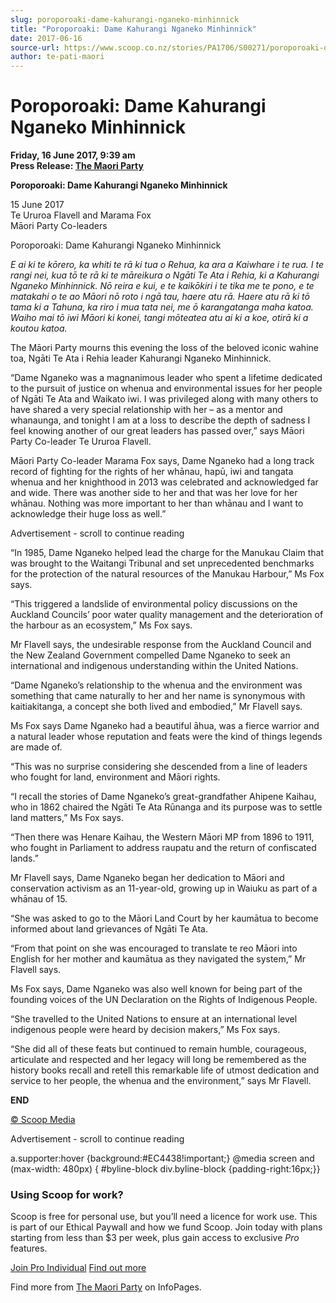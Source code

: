 ```yaml
---
slug: poroporoaki-dame-kahurangi-nganeko-minhinnick
title: "Poroporoaki: Dame Kahurangi Nganeko Minhinnick"
date: 2017-06-16
source-url: https://www.scoop.co.nz/stories/PA1706/S00271/poroporoaki-dame-kahurangi-nganeko-minhinnick.htm
author: te-pati-maori
---
```

Poroporoaki: Dame Kahurangi Nganeko Minhinnick
==============================================

**Friday, 16 June 2017, 9:39 am**  
**Press Release: [The Maori Party](https://info.scoop.co.nz/The_Maori_Party)**

**Poroporoaki: Dame Kahurangi Nganeko Minhinnick**

15 June 2017  
Te Ururoa Flavell and Marama Fox  
Māori Party Co-leaders

Poroporoaki: Dame Kahurangi Nganeko Minhinnick

_E ai ki te kōrero, ka whiti te rā ki tua o Rehua, ka ara a Kaiwhare i te rua. I te rangi nei, kua tō te rā ki te māreikura o Ngāti Te Ata i Rehia, ki a Kahurangi Nganeko Minhinnick. Nō reira e kui, e te kaikōkiri i te tika me te pono, e te matakahi o te ao Māori nō roto i ngā tau, haere atu rā. Haere atu rā ki tō tama ki a Tahuna, ka riro i mua tata nei, me ō karangatanga maha katoa. Waiho mai tō iwi Māori ki konei, tangi mōteatea atu ai ki a koe, otirā ki a koutou katoa._

The Māori Party mourns this evening the loss of the beloved iconic wahine toa, Ngāti Te Ata i Rehia leader Kahurangi Nganeko Minhinnick.

“Dame Nganeko was a magnanimous leader who spent a lifetime dedicated to the pursuit of justice on whenua and environmental issues for her people of Ngāti Te Ata and Waikato iwi. I was privileged along with many others to have shared a very special relationship with her – as a mentor and whanaunga, and tonight I am at a loss to describe the depth of sadness I feel knowing another of our great leaders has passed over,” says Māori Party Co-leader Te Ururoa Flavell.

Māori Party Co-leader Marama Fox says, Dame Nganeko had a long track record of fighting for the rights of her whānau, hapū, iwi and tangata whenua and her knighthood in 2013 was celebrated and acknowledged far and wide. There was another side to her and that was her love for her whānau. Nothing was more important to her than whānau and I want to acknowledge their huge loss as well.”

Advertisement - scroll to continue reading





“In 1985, Dame Nganeko helped lead the charge for the Manukau Claim that was brought to the Waitangi Tribunal and set unprecedented benchmarks for the protection of the natural resources of the Manukau Harbour,” Ms Fox says.

“This triggered a landslide of environmental policy discussions on the Auckland Councils’ poor water quality management and the deterioration of the harbour as an ecosystem,” Ms Fox says.

Mr Flavell says, the undesirable response from the Auckland Council and the New Zealand Government compelled Dame Nganeko to seek an international and indigenous understanding within the United Nations.

“Dame Nganeko’s relationship to the whenua and the environment was something that came naturally to her and her name is synonymous with kaitiakitanga, a concept she both lived and embodied,” Mr Flavell says.

Ms Fox says Dame Nganeko had a beautiful āhua, was a fierce warrior and a natural leader whose reputation and feats were the kind of things legends are made of.

“This was no surprise considering she descended from a line of leaders who fought for land, environment and Māori rights.

“I recall the stories of Dame Nganeko’s great-grandfather Ahipene Kaihau, who in 1862 chaired the Ngāti Te Ata Rūnanga and its purpose was to settle land matters,” Ms Fox says.

“Then there was Henare Kaihau, the Western Māori MP from 1896 to 1911, who fought in Parliament to address raupatu and the return of confiscated lands.”

Mr Flavell says, Dame Nganeko began her dedication to Māori and conservation activism as an 11-year-old, growing up in Waiuku as part of a whānau of 15.

“She was asked to go to the Māori Land Court by her kaumātua to become informed about land grievances of Ngāti Te Ata.

“From that point on she was encouraged to translate te reo Māori into English for her mother and kaumātua as they navigated the system,” Mr Flavell says.

Ms Fox says, Dame Nganeko was also well known for being part of the founding voices of the UN Declaration on the Rights of Indigenous People.

“She travelled to the United Nations to ensure at an international level indigenous people were heard by decision makers,” Ms Fox says.

“She did all of these feats but continued to remain humble, courageous, articulate and respected and her legacy will long be remembered as the history books recall and retell this remarkable life of utmost dedication and service to her people, the whenua and the environment,” says Mr Flavell.

**END**

[© Scoop Media](http://www.scoop.co.nz/about/terms.html)  

Advertisement - scroll to continue reading



a.supporter:hover {background:#EC4438!important;} @media screen and (max-width: 480px) { #byline-block div.byline-block {padding-right:16px;}}

### Using Scoop for work?

Scoop is free for personal use, but you’ll need a licence for work use. This is part of our Ethical Paywall and how we fund Scoop. Join today with plans starting from less than $3 per week, plus gain access to exclusive _Pro_ features.  
  
[Join Pro Individual](https://pro.scoop.co.nz/Individual/?from=ProIn24) [Find out more](https://pro.scoop.co.nz/using-scoop-for-work/?from=ProIn24)

Find more from [The Maori Party](https://info.scoop.co.nz/The_Maori_Party) on InfoPages.